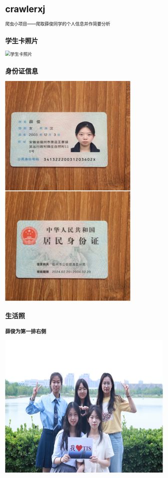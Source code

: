 # crawlerxj
爬虫小项目——爬取薛俊同学的个人信息并作简要分析

## 学生卡照片
![学生卡照片](http://wxykt.tiangong.edu.cn/minio/photo/upload/20220903/f2fd16b1fe5054e8a52d54ac4d41e335.jpg)
## 身份证信息
<img src="./photo/6118289606345605356.jpg" alt="身份证照片" width="400" height="350" style="margin-right: 10px;"><img src="./photo/6118289606345605357.jpg" alt="另一张图片" width="400" height="350">
## 生活照
### 薛俊为第一排右侧
<img src="./photo/0D1819E9F471FB40E00641CDD03AEE54.png" alt="生活照图片" width="640" height="425">

